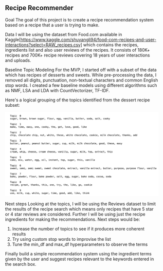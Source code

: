 ## Recipe Recommender

Goal
The goal of this project is to create a recipe recommendation system based on a recipe that a user is trying to make.

Data
I will be using the dataset from Food.com available in Kaggle[https://www.kaggle.com/shuyangli94/food-com-recipes-and-user-interactions?select=RAW_recipes.csv] which contains the recipes, ingredients list and also user reviews of the recipes. It consists of 180K+ recipes and 700K+ recipe reviews covering 18 years of user interactions and uploads.

Baseline Topic Modeling
For the MVP, I started off with a subset of the data which has recipes of desserts and sweets. While pre-processing the data, I removed all digits, punctuation, non-textual characters and common English stop words. I created a few baseline models using different algorithms such as NMF, LSA and LDA with CountVectorizer, TF-IDF. 

Here's a logical grouping of the topics identified from the dessert recipe subset:

![Topic modeling](images/Topics_for_Dessert_recipes.png)


Next steps
Looking at the topics, I will be using the Reviews dataset to limit the results of the recipe search which means only recipes that have 5 star or 4 star reviews are considered. Further I will be using just the recipe ingredients for making the recommendations. Next steps would be:
1) Increase the number of topics to see if it produces more coherent results 
2) Try using custom stop words to improvise the list 
3) Tune the min_df and max_df hyperparameters to observe the terms

Finally build a simple recommendation system using the ingredient terms given by the user and suggest recipes relevant to the keywords entered in the search box.
